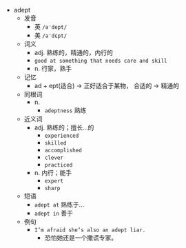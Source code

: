 - adept
  - 发音
    - 英 `/ə'dept/`
    - 美 `/ə'dɛpt/`
  - 词义
    - adj. 熟练的，精通的，内行的
    - `good at something that needs care and skill`
    - n. 行家，熟手
  - 记忆
    - ad + ept(适合) → 正好适合于某物， 合适的 → 精通的
  - 同根词
    - n.
      - `adeptness` 熟练
  - 近义词
    - adj. 熟练的；擅长…的
      - `experienced`
      - `skilled`
      - `accomplished`
      - `clever`
      - `practiced`
    - n. 内行；能手
      - `expert`
      - `sharp`
  - 短语
    - `adept at` 熟练于… 
    - `adept in` 善于 
  - 例句
    - `I’m afraid she’s also an adept liar.`
      - 恐怕她还是一个撒谎专家。

